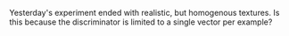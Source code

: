 Yesterday's experiment ended with realistic, but homogenous textures.  Is this because the discriminator is limited to a single vector per example?